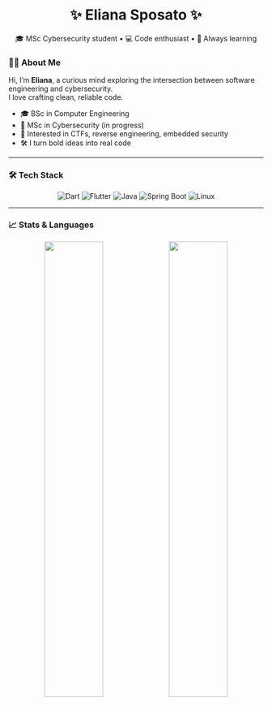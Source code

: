 <!-- Banner animato o immagine -->
<!-- ![banner](https://your-custom-banner.com) -->

<h1 align="center">✨ Eliana Sposato ✨</h1>
<p align="center">
🎓 MSc Cybersecurity student &bull; 💻 Code enthusiast &bull; 🧠 Always learning  
</p>


### 👩‍💻 About Me

Hi, I’m **Eliana**, a curious mind exploring the intersection between software engineering and cybersecurity.  
I love crafting clean, reliable code.  

- 🎓 BSc in Computer Engineering  
- 🔐 MSc in Cybersecurity (in progress)  
- 🧠 Interested in CTFs, reverse engineering, embedded security  
- 🛠️ I turn bold ideas into real code

---

### 🛠️ Tech Stack

<div align="center">

![Dart](https://img.shields.io/badge/Dart-0175C2?style=for-the-badge&logo=dart&logoColor=white)
![Flutter](https://img.shields.io/badge/Flutter-02569B?style=for-the-badge&logo=flutter&logoColor=white)
![Java](https://img.shields.io/badge/Java-ED8B00?style=for-the-badge&logo=java&logoColor=white)
![Spring Boot](https://img.shields.io/badge/Spring-6DB33F?style=for-the-badge&logo=spring&logoColor=white)
![Linux](https://img.shields.io/badge/Linux-FCC624?style=for-the-badge&logo=linux&logoColor=black)

</div>

---


### 📈 Stats & Languages
<p align="center">
  <img src="https://github-readme-stats.vercel.app/api?username=Eris05&show_icons=true&theme=radical&hide_title=true" width="48%" />
  <img src="https://github-readme-stats.vercel.app/api/top-langs/?username=Eris05&layout=compact&theme=radical&hide_title=true" width="48%" />
</p>



